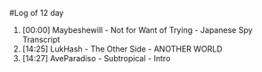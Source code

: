 #Log of 12 day

1. [00:00] Maybeshewill - Not for Want of Trying - Japanese Spy Transcript
1. [14:25] LukHash - The Other Side - ANOTHER WORLD
1. [14:27] AveParadiso - Subtropical - Intro
